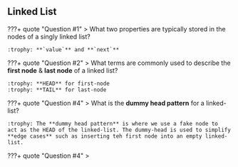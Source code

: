 ## Linked List

???+ quote "Question #1"
    > What two properties are typically stored in the nodes of a singly linked list?

    :trophy: **`value`** and **`next`**

???+ quote "Question #2"
    > What terms are commonly used to describe the **first node** & **last node** of a linked list?

    :trophy: **HEAD** for first-node 
    :trophy: **TAIL** for last-node

???+ quote "Question #4"
    > What is the **dummy head pattern** for a linked-list?
    
    :trophy: The **dummy head pattern** is where we use a fake node to 
    act as the HEAD of the linked-list. The dummy-head is used to simplify
    **edge cases** such as inserting teh first node into an empty linked-list.

???+ quote "Question #4"
    > 
